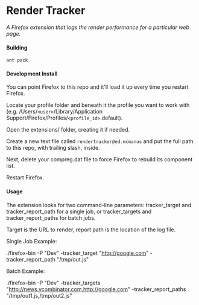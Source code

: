 Render Tracker
====================================

*A Firefox extension that logs the render performance for a particular web page.*


#### Building ####

`ant pack`


#### Development Install ####

You can point Firefox to this repo and it'll load it up every time you restart Firefox.

Locate your profile folder and beneath it the profile you want to work with (e.g. /Users/`<user>`/Library/Application Support/Firefox/Profiles/`<profile_id>`.default).

Open the extensions/ folder, creating it if needed.

Create a new text file called `rendertracker@ed.mcmanus` and put the full path to this repo, with trailing slash, inside.

Next, delete your compreg.dat file to force Firefox to rebuild its component list.

Restart Firefox.


#### Usage ####

The extension looks for two command-line parameters: tracker\_target and tracker\_report_path for a single job, or tracker\_targets and tracker\_report\_paths for batch jobs.

Target is the URL to render, report path is the location of the log file.

Single Job Example:

./firefox-bin -P "Dev" -tracker\_target "http://google.com" -tracker\_report\_path "/tmp/out.js"

Batch Example:

./firefox-bin -P "Dev" -tracker\_targets "http://news.ycombinator.com,http://google.com" -tracker\_report_paths "/tmp/out1.js,/tmp/out2.js"

